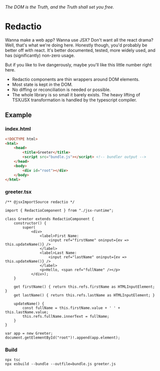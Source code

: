 *The DOM is the Truth, and the Truth shall set you free.*

# Redactio

Wanna make a web app?  Wanna use JSX?  Don't want all the react drama? Well, that's what we're doing here.  Honestly though, you'd probably be better off with react.  It's better documented, tested, more widely used, and has (significantly) non-zero usage.

But if you like to live dangerously, maybe you'll like this little number right here.

 * Redactio components are thin wrappers around DOM elements.
 * Most state is kept *in* the DOM.
 * No diffing or reconciliation is needed or possible.
 * The whole library is so small it barely exists.  The heavy lifting of TSX/JSX transformation is handled by the typescript compiler.

## Example

### index.html
```html
<!DOCTYPE html>
<html>
    <head>
        <title>Greeter</title>
        <script src="bundle.js"></script> <!-- bundler output -->
    </head>
    <body>
        <div id="root"></div>
    </body>
</html>
```

### greeter.tsx
```tsx
/** @jsxImportSource redactio */

import { RedactioComponent } from "./jsx-runtime";

class Greeter extends RedactioComponent {
    constructor() {
        super(
            <div>
                <label>First Name: 
                    <input ref="firstName" oninput={ev => this.updateName()} />
                </label>
                <label>Last Name: 
                    <input ref="lastName" oninput={ev => this.updateName()} />
                </label>
                <p>Hello, <span ref="fullName" /></p>
            </div>);
    }

    get firstName() { return this.refs.firstName as HTMLInputElement; }
    get lastName() { return this.refs.lastName as HTMLInputElement; }

    updateName() {
        const fullName = this.firstName.value + ' ' + this.lastName.value;
        this.refs.fullName.innerText = fullName;
    }
}

var app = new Greeter;
document.getElementById("root")!.append(app.element);
```

### Build

```
npx tsc
npx esbuild --bundle --outfile=bundle.js greeter.js
```
